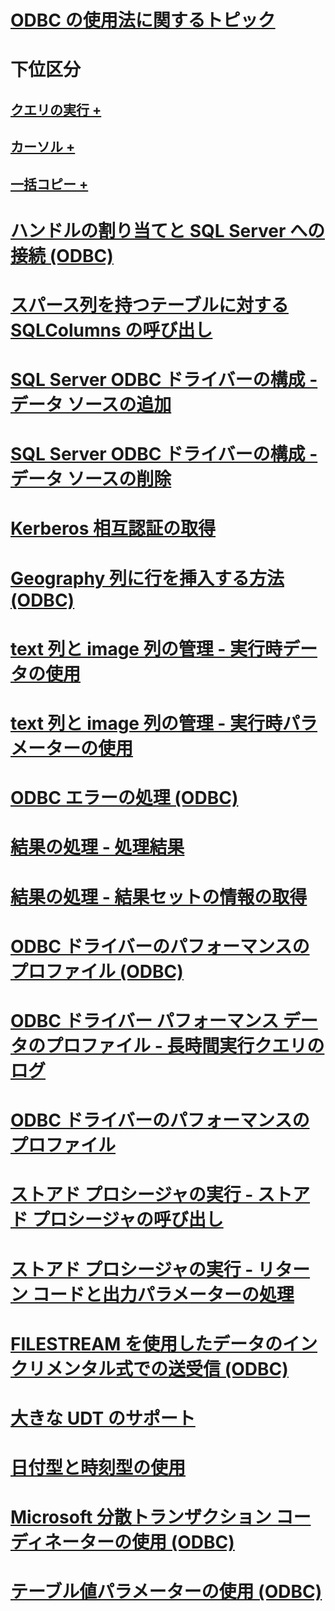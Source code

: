 # [ODBC の使用法に関するトピック](odbc-how-to-topics.md)

# 下位区分
## [クエリの実行 +](../../relational-databases/native-client-odbc-how-to/execute-queries/executing-queries-how-to-topics-odbc.md)
## [カーソル +](../../relational-databases/native-client-odbc-how-to/cursors/using-cursors-how-to-topics-odbc.md)
## [一括コピー +](../../relational-databases/native-client-odbc-how-to/bulk-copy/bulk-copying-with-the-sql-server-odbc-driver-how-to-topics-odbc.md)

# [ハンドルの割り当てと SQL Server への接続 (ODBC)](allocate-handles-and-connect-to-sql-server-odbc.md)
# [スパース列を持つテーブルに対する SQLColumns の呼び出し](call-sqlcolumns-on-a-table-with-sparse-columns.md)
# [SQL Server ODBC ドライバーの構成 - データ ソースの追加](configuring-the-sql-server-odbc-driver-add-a-data-source.md)
# [SQL Server ODBC ドライバーの構成 - データ ソースの削除](configuring-the-sql-server-odbc-driver-delete-a-data-source.md)
# [Kerberos 相互認証の取得](get-mutual-kerberos-authentication.md)
# [Geography 列に行を挿入する方法 (ODBC)](how-to-insert-rows-into-geography-column-odbc.md)
# [text 列と image 列の管理 - 実行時データの使用](managing-text-and-image-columns-use-data-at-execution-columns.md)
# [text 列と image 列の管理 - 実行時パラメーターの使用](managing-text-and-image-columns-use-data-at-execution-parameters.md)
# [ODBC エラーの処理 (ODBC)](process-odbc-errors-odbc.md)
# [結果の処理 - 処理結果](processing-results-process-results.md)
# [結果の処理 - 結果セットの情報の取得](processing-results-retrieve-result-set-information.md)
# [ODBC ドライバーのパフォーマンスのプロファイル (ODBC)](profiling-odbc-driver-performance-odbc.md)
# [ODBC ドライバー パフォーマンス データのプロファイル - 長時間実行クエリのログ](profiling-odbc-driver-performance-data-log-long-running-queries.md)
# [ODBC ドライバーのパフォーマンスのプロファイル](profiling-odbc-driver-performance-data.md)
# [ストアド プロシージャの実行 - ストアド プロシージャの呼び出し](running-stored-procedures-call-stored-procedures.md)
# [ストアド プロシージャの実行 - リターン コードと出力パラメーターの処理](running-stored-procedures-process-return-codes-and-output-parameters.md)
# [FILESTREAM を使用したデータのインクリメンタル式での送受信 (ODBC)](send-and-receive-data-incrementally-with-filestream-odbc.md)
# [大きな UDT のサポート](support-for-large-udts.md)
# [日付型と時刻型の使用](use-date-and-time-types.md)
# [Microsoft 分散トランザクション コーディネーターの使用 (ODBC)](use-microsoft-distributed-transaction-coordinator-odbc.md)
# [テーブル値パラメーターの使用 (ODBC)](use-table-valued-parameters-odbc.md)
